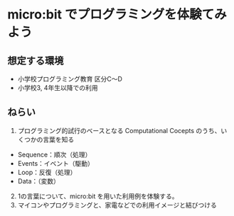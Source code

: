 # micro:bit でプログラミングを体験てみよう

## 想定する環境

- 小学校プログラミング教育 区分C〜D 
- 小学校3, 4年生以降での利用

## ねらい

1. プログラミング的試行のベースとなる Computational Cocepts のうち、いくつかの言葉を知る
  - Sequence：順次（処理）
  - Events：イベント（駆動）
  - Loop：反復（処理）
  - Data：（変数）
2. 1の言葉について、micro:bit を用いた利用例を体験する。
3. マイコンやプログラミングと、家電などでの利用イメージと結びつける
